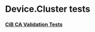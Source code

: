 # Device.Cluster tests
### [CiB CA Validation Tests](testref/d69c3a49-48d5-4022-84bc-5ea9cba3d446.md)
